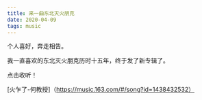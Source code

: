 ```yaml
---
title: 来一曲东北灭火朋克
date: 2020-04-09
tags: music
---
```


个人喜好，奔走相告。

我一直喜欢的东北灭火朋克历时十五年，终于发了新专辑了。

点击收听！

[火乍了-何教授]（https://music.163.com/#/song?id=1438432532）
